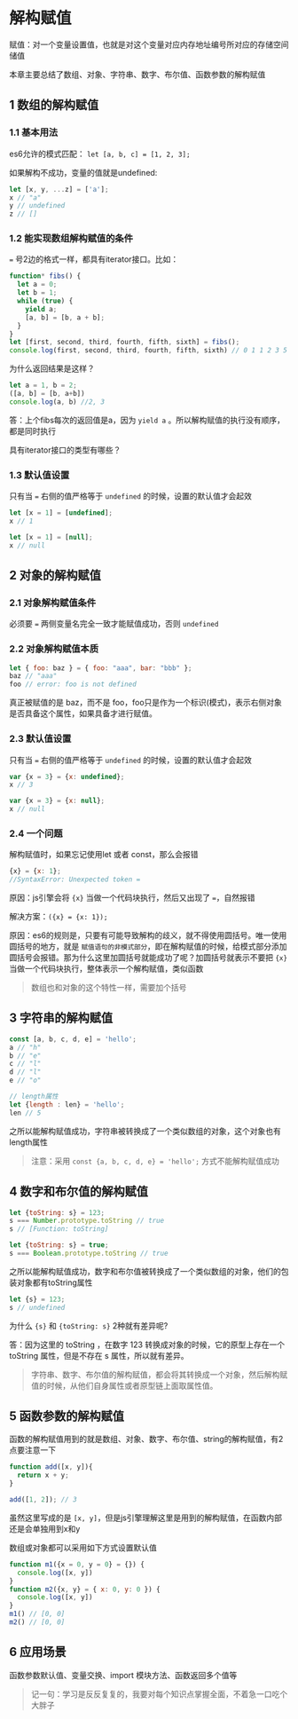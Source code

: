 # 解构赋值

赋值：对一个变量设置值，也就是对这个变量对应内存地址编号所对应的存储空间储值

本章主要总结了数组、对象、字符串、数字、布尔值、函数参数的解构赋值

## 1 数组的解构赋值

### 1.1 基本用法

es6允许的模式匹配： `let [a, b, c] = [1, 2, 3];`

如果解构不成功，变量的值就是undefined:

```javascript
let [x, y, ...z] = ['a'];
x // "a"
y // undefined
z // []
```

### 1.2 能实现数组解构赋值的条件

`=` 号2边的格式一样，都具有iterator接口。比如：

```javascript
function* fibs() {
  let a = 0;
  let b = 1;
  while (true) {
    yield a;
    [a, b] = [b, a + b];
  }
}
let [first, second, third, fourth, fifth, sixth] = fibs();
console.log(first, second, third, fourth, fifth, sixth) // 0 1 1 2 3 5
```

为什么返回结果是这样？

```javascript
let a = 1, b = 2;
([a, b] = [b, a+b])
console.log(a, b) //2, 3
```

答：上个fibs每次的返回值是a，因为 `yield a` 。所以解构赋值的执行没有顺序，都是同时执行

具有iterator接口的类型有哪些？

### 1.3 默认值设置

只有当 `=` 右侧的值严格等于 `undefined` 的时候，设置的默认值才会起效

```javascript
let [x = 1] = [undefined];
x // 1

let [x = 1] = [null];
x // null
```

## 2 对象的解构赋值

### 2.1 对象解构赋值条件

必须要 `=` 两侧变量名完全一致才能赋值成功，否则 `undefined`

### 2.2 对象解构赋值本质

```javascript
let { foo: baz } = { foo: "aaa", bar: "bbb" };
baz // "aaa"
foo // error: foo is not defined
```

真正被赋值的是 baz，而不是 foo，foo只是作为一个标识(模式)，表示右侧对象是否具备这个属性，如果具备才进行赋值。

### 2.3 默认值设置

只有当 `=` 右侧的值严格等于 `undefined` 的时候，设置的默认值才会起效

```javascript
var {x = 3} = {x: undefined};
x // 3

var {x = 3} = {x: null};
x // null
```

### 2.4 一个问题

解构赋值时，如果忘记使用let 或者 const，那么会报错

```javascript
{x} = {x: 1};
//SyntaxError: Unexpected token =
```

原因：js引擎会将 `{x}` 当做一个代码块执行，然后又出现了 `=`，自然报错

解决方案：`({x} = {x: 1});`

原因：es6的规则是，只要有可能导致解构的歧义，就不得使用圆括号。唯一使用圆括号的地方，就是 `赋值语句的非模式部分`，即在解构赋值的时候，给模式部分添加圆括号会报错。那为什么这里加圆括号就能成功了呢？加圆括号就表示不要把 `{x}` 当做一个代码块执行，整体表示一个解构赋值，类似函数

> 数组也和对象的这个特性一样，需要加个括号

## 3 字符串的解构赋值

```javascript
const [a, b, c, d, e] = 'hello';
a // "h"
b // "e"
c // "l"
d // "l"
e // "o"

// length属性
let {length : len} = 'hello';
len // 5
```

之所以能解构赋值成功，字符串被转换成了一个类似数组的对象，这个对象也有length属性

> 注意：采用 `const {a, b, c, d, e} = 'hello';` 方式不能解构赋值成功

## 4 数字和布尔值的解构赋值

```javascript
let {toString: s} = 123;
s === Number.prototype.toString // true
s // [Function: toString]

let {toString: s} = true;
s === Boolean.prototype.toString // true
```

之所以能解构赋值成功，数字和布尔值被转换成了一个类似数组的对象，他们的包装对象都有toString属性

```javascript
let {s} = 123;
s // undefined
```

为什么 `{s}` 和 `{toString: s}` 2种就有差异呢?

答：因为这里的 toString ，在数字 123 转换成对象的时候，它的原型上存在一个 toString 属性，但是不存在 s 属性，所以就有差异。

> 字符串、数字、布尔值的解构赋值，都会将其转换成一个对象，然后解构赋值的时候，从他们自身属性或者原型链上面取属性值。

## 5 函数参数的解构赋值

函数的解构赋值用到的就是数组、对象、数字、布尔值、string的解构赋值，有2点要注意一下

```javascript
function add([x, y]){
  return x + y;
}

add([1, 2]); // 3
```

虽然这里写成的是 `[x, y]`，但是js引擎理解这里是用到的解构赋值，在函数内部还是会单独用到x和y

数组或对象都可以采用如下方式设置默认值

```javascript
function m1({x = 0, y = 0} = {}) {
  console.log([x, y])
}
function m2({x, y} = { x: 0, y: 0 }) {
  console.log([x, y])
}
m1() // [0, 0]
m2() // [0, 0]
```

## 6 应用场景

函数参数默认值、变量交换、import 模块方法、函数返回多个值等

> 记一句：学习是反反复复的，我要对每个知识点掌握全面，不着急一口吃个大胖子
